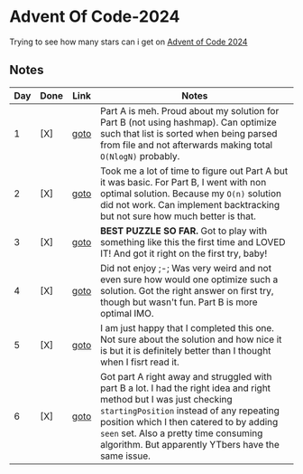 # Advent Of Code-2024

Trying to see how many stars can i get on [Advent of Code 2024](https://adventofcode.com/2024/)

## Notes

| Day | Done | Link | Notes |
| --- | ---- | ---- | ----- |
| 1   | [X]  | [goto](https://adventofcode.com/2024/day/1) | Part A is meh. Proud about my solution for Part B (not using hashmap). Can optimize such that list is sorted when being parsed from file and not afterwards making total `O(NlogN)` probably.
| 2   | [X]  | [goto](https://adventofcode.com/2024/day/2) | Took me a lot of time to figure out Part A but it was basic. For Part B, I went with non optimal solution. Because my `O(n)` solution did not work. Can implement backtracking but not sure how much better is that.
| 3   | [X]  | [goto](https://adventofcode.com/2024/day/3) | **BEST PUZZLE SO FAR.** Got to play with something like this the first time and LOVED IT! And got it right on the first try, baby!
| 4   | [X]  | [goto](https://adventofcode.com/2024/day/4) | Did not enjoy ;-; Was very weird and not even sure how would one optimize such a solution. Got the right answer on first try, though but wasn't fun. Part B is more optimal IMO.
| 5   | [X]  | [goto](https://adventofcode.com/2024/day/5) | I am just happy that I completed this one. Not sure about the solution and how nice it is but it is definitely better than I thought when I fisrt read it.
| 6   | [X]  | [goto](https://adventofcode.com/2024/day/6) | Got part A right away and struggled with part B a lot. I had the right idea and right method but I was just checking `startingPosition` instead of any repeating position which I then catered to by adding `seen` set. Also a pretty time consuming algorithm. But apparently YTbers have the same issue.
